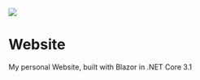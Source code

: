 ![](https://github.com/Lucky2114/Website/workflows/.NET%20CLI/badge.svg)

# Website
My personal Website, built with Blazor in .NET Core 3.1


